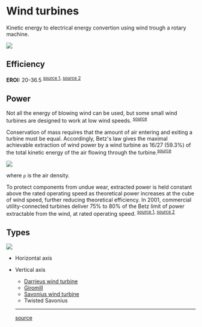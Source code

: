 # Wind turbines

Kinetic energy to electrical energy convertion using wind trough a rotary machine.

![](https://upload.wikimedia.org/wikipedia/commons/5/52/EERE_illust_large_turbine.gif)

## Efficiency

**EROI:** 20-36.5 <sup>[source 1](https://www.scientificamerican.com/article/eroi-behind-numbers-energy-return-investment/), [source 2](https://sites.google.com/site/anatomyofglobalclimatechangevj/data-and-analysis)</sup>

## Power

Not all the energy of blowing wind can be used, but some small wind turbines are designed to work at low wind speeds. <sup>[source](http://www.greenoptimistic.com/small-scale-dragonfly-like-wind-turbine-works-low-wind-speed-20131028/)</sup>

Conservation of mass requires that the amount of air entering and exiting a turbine must be equal. Accordingly, Betz's law gives the maximal achievable extraction of wind power by a wind turbine as 16/27 (59.3%) of the total kinetic energy of the air flowing through the turbine.<sup>[source](http://apps.carleton.edu/campus/library/digitalcommons/assets/pacp_7.pdf)</sup>

![](https://wikimedia.org/api/rest_v1/media/math/render/svg/67edf3ed1b565ce5e48bb06c0a8d7d07867ed2f3)

where `ρ` is the air density.

To protect components from undue wear, extracted power is held constant above the rated operating speed as theoretical power increases at the cube of wind speed, further reducing theoretical efficiency. In 2001, commercial utility-connected turbines deliver 75% to 80% of the Betz limit of power extractable from the wind, at rated operating speed. <sup>[source 1](https://web.archive.org/web/20110516022444/http://www.enercon.de/p/downloads/EN_Productoverview_0710.pdf), [source 2](https://en.wikipedia.org/wiki/Special:BookSources/0471489972)</sup>

## Types

![](https://upload.wikimedia.org/wikipedia/commons/thumb/c/ce/HAWT_and_VAWTs_in_operation_medium.gif/220px-HAWT_and_VAWTs_in_operation_medium.gif)

* Horizontal axis
* Vertical axis
  * [Darrieus wind turbine](https://en.wikipedia.org/wiki/Darrieus_wind_turbine)
  * [Giromill](https://en.wikipedia.org/wiki/Giromill)
  * [Savonius wind turbine](https://en.wikipedia.org/wiki/Savonius_wind_turbine)
  * Twisted Savonius
  
  ---
  
  [source](https://en.wikipedia.org/wiki/Wind_turbine)
